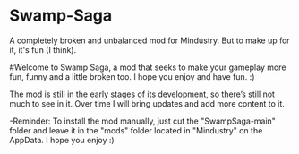 # Swamp-Saga
A completely broken and unbalanced mod for Mindustry. But to make up for it, it's fun (I think).

#Welcome to Swamp Saga, a mod that seeks to make your gameplay more fun, funny and a little broken too. I hope you enjoy and have fun. :)

The mod is still in the early stages of its development, so there’s still not much to see in it. Over time I will bring updates and add more content to it.

-Reminder: To install the mod manually, just cut the "SwampSaga-main" folder and leave it in the "mods" folder located in "Mindustry" on the AppData.
I hope you enjoy :)
